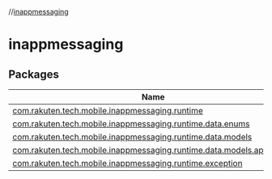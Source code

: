 //[inappmessaging](index.md)

# inappmessaging

## Packages

| Name |
|---|
| [com.rakuten.tech.mobile.inappmessaging.runtime](inappmessaging/com.rakuten.tech.mobile.inappmessaging.runtime/index.md) |
| [com.rakuten.tech.mobile.inappmessaging.runtime.data.enums](inappmessaging/com.rakuten.tech.mobile.inappmessaging.runtime.data.enums/index.md) |
| [com.rakuten.tech.mobile.inappmessaging.runtime.data.models](inappmessaging/com.rakuten.tech.mobile.inappmessaging.runtime.data.models/index.md) |
| [com.rakuten.tech.mobile.inappmessaging.runtime.data.models.appevents](inappmessaging/com.rakuten.tech.mobile.inappmessaging.runtime.data.models.appevents/index.md) |
| [com.rakuten.tech.mobile.inappmessaging.runtime.exception](inappmessaging/com.rakuten.tech.mobile.inappmessaging.runtime.exception/index.md) |
